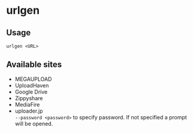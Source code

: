 # urlgen

## Usage
```
urlgen <URL>
```

## Available sites
- MEGAUPLOAD
- UploadHaven
- Google Drive
- Zippyshare
- MediaFire
- uploader.jp  
    `--password <password>` to specify password.
    If not specified a prompt will be opened.
